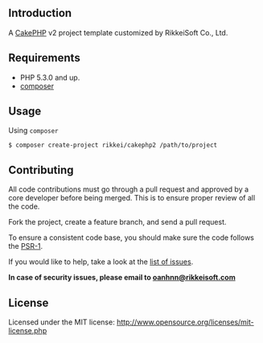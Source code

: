 Introduction
------------
A [CakePHP](http://cakephp.org) v2 project template customized by RikkeiSoft Co., Ltd.

Requirements
------------
* PHP 5.3.0 and up.
* [composer](http://getcomposer.org)

Usage
-------------
Using `composer`

```shell
$ composer create-project rikkei/cakephp2 /path/to/project
```

Contributing
------------
All code contributions must go through a pull request and approved by a core developer before being merged.
This is to ensure proper review of all the code.

Fork the project, create a feature branch, and send a pull request.

To ensure a consistent code base, you should make sure the code follows
the [PSR-1](https://github.com/php-fig/fig-standards/blob/master/accepted/PSR-1-basic-coding-standard.md).

If you would like to help, take a look at the [list of issues](https://github.com/rikkeisoft/cakephp2/issues).   

**In case of security issues, please email to oanhnn@rikkeisoft.com**

License
-------
Licensed under the MIT license: http://www.opensource.org/licenses/mit-license.php
